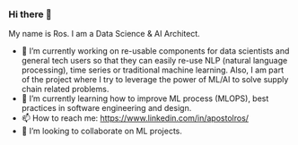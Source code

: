 ### Hi there 👋

<!--
**RostekA/RostekA** is a ✨ _special_ ✨ repository because its `README.md` (this file) appears on your GitHub profile.

Here are some ideas to get you started:

- 🤔 I’m looking for help with ...
- 💬 Ask me about ...
- 😄 Pronouns: ...
- ⚡ Fun fact: ...
-->
My name is Ros. I am a Data Science & AI Architect.
- 🔭 I’m currently working on re-usable components for data scientists and general tech users so that they can easily re-use NLP (natural language processing), time series or traditional machine learning. Also, I am part of the project where I try to leverage the power of ML/AI to solve supply chain related problems.
- 🌱 I’m currently learning how to improve ML process (MLOPS), best practices in software engineering and design.
- 📫 How to reach me: https://www.linkedin.com/in/apostolros/
- 👯 I’m looking to collaborate on ML projects.

